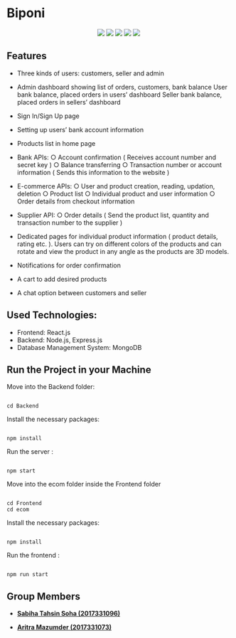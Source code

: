 #  Biponi

<p align=center>

 <img src="https://camo.githubusercontent.com/4e4a3b5c3e9c00501ec866e2f2466c5a6032f838aca5f2cf3b14450e39e8a2f0/68747470733a2f2f696d672e736869656c64732e696f2f62616467652f72656163742532302d2532333230323332612e7376673f267374796c653d666f722d7468652d6261646765266c6f676f3d7265616374266c6f676f436f6c6f723d253233363144414642"> 
 <img src="https://github.com/mongodb-js/leaf/blob/master/dist/mongodb-leaf_32x32.png"> <img src="https://img.shields.io/badge/mysql-%2300f.svg?style=for-the-badge&logo=mysql&logoColor=white"> <img src="https://img.shields.io/badge/node.js-6DA55F?style=for-the-badge&logo=node.js&logoColor=white"> <img src="https://img.shields.io/badge/express.js-%23404d59.svg?style=for-the-badge&logo=express&logoColor=%2361DAFB">
</p>


##  Features

* Three kinds of users: customers, seller and admin
* Admin dashboard showing list of orders, customers, bank balance 
User bank balance, placed orders in users’ dashboard
Seller bank balance, placed orders in sellers’ dashboard
* Sign In/Sign Up page 
* Setting up users’ bank account information 
* Products list in home page 
* Bank APIs: 
  ○ Account confirmation ( Receives account number and secret key ) 
  ○ Balance transferring 
  ○ Transaction number or account information ( Sends this information to the website ) 
* E-commerce APIs: 
  ○ User and product creation, reading, updation, deletion 
  ○ Product list 
  ○ Individual product and user information 
  ○ Order details from checkout information

* Supplier API: 
  ○ Order details ( Send the product list, quantity and transaction number to the supplier )
* Dedicated pages for individual product information ( product details, rating etc. ). Users can try on different colors of the products and can rotate and view the product in any angle as the products are 3D models. 
* Notifications for order confirmation
* A cart to add desired products
* A chat option between customers and seller 

##  Used Technologies:

<ul>

<li>Frontend: React.js </li>
<li>Backend: Node.js, Express.js</li>
<li>Database Management System: MongoDB</li>

</ul>


##  Run the Project in your Machine

Move into the Backend folder:

```

cd Backend

```

Install the necessary packages:

```

npm install

```

Run the server :

```

npm start

```

Move into the ecom folder inside the Frontend folder

```

cd Frontend
cd ecom

```
Install the necessary packages:

```

npm install

```

Run the frontend :

```

npm run start

```


##  Group Members

- <b>[Sabiha Tahsin Soha (2017331096)](https://github.com/tahsinsoha)</b>

- <b>[Aritra Mazumder (2017331073)](https://github.com/Aritra741)</b>
